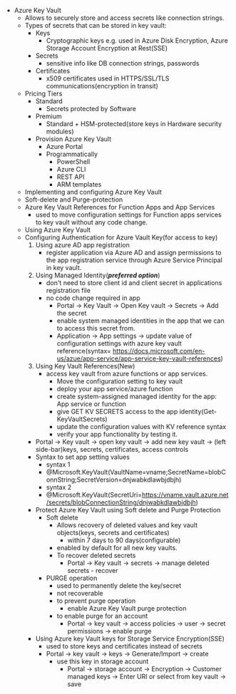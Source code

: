 - Azure Key Vault
  - Allows to securely store and access secrets like connection strings.
  - Types of secrets that can be stored in key vault:
    - Keys
      - Cryptographic keys e.g. used in Azure Disk Encryption, Azure Storage Account Encryption at Rest(SSE)
    - Secrets
      - sensitive info like DB connection strings, passwords
    - Certificates
      - x509 certificates used in HTTPS/SSL/TLS communications(encryption in transit)
  - Pricing Tiers
    - Standard
      - Secrets protected by Software
    - Premium
      - Standard + HSM-protected(store keys in Hardware security modules)
    - Provision Azure Key Vault
      - Azure Portal
      - Programmatically
        - PowerShell
        - Azure CLI
        - REST API
        - ARM templates
  - Implementing and configuring Azure Key Vault
  - Soft-delete and Purge-protection
  - Azure Key Vault References for Function Apps and App Services
    - used to move configuration settings for Function apps services to key vault without any code change.
  - Using Azure Key Vault
  - Configuring Authentication for Azure Vault Key(for access to key)
    1. Using azure AD app registration
       - register application via Azure AD and assign permissions to the app registration service through Azure Service Principal in key vault.
    2. Using Managed Identity(***preferred option***)
       - don't need to store client id and client secret in applications registration file
       - no code change required in app
         - Portal -> Key Vault -> Open Key vault -> Secrets -> Add the secret
         - enable system managed identities in the app that we can to access this secret from.
         - Application -> App settings -> update value of configuration settings with azure key vault reference(syntax= https://docs.microsoft.com/en-us/azue/app-service/app-service-key-vault-references)
    3. Using Key Vault References(New)
          - access key vault from azure functions or app services.
            - Move the configuration setting to key vault
            - deploy your app service/azure function
            - create system-assigned managed identity for the app: App service or function
            - give GET KV SECRETS access to the app identity(Get-KeyVaultSecrets)
            - update the configuration values with KV reference syntax
            - verify your app functionality by testing it.
    - Portal -> Key vault -> open key vault -> add new key vault -> (left side-bar)keys, secrets, certificates, access controls
    - Syntax to set app setting values
      - syntax 1
      - @Microsoft.KeyVault(VaultName=vname;SecretName=blobConnString;SecretVersion=dnjwabkdlawbjdbjh)
      - syntax 2
      - @Microsoft.KeyVault(SecretUri=https://vname.vault.azure.net/secrets/blobConnectionString/dnjwabkdlawbjdbjh)
    - Protect Azure Key Vault using Soft delete and Purge Protection
      - Soft delete
        - Allows recovery of deleted values and key vault objects(keys, secrets and certificates)
          - within 7 days to 90 days(configurable)
        - enabled by default for all new key vaults.
        - To recover deleted secrets
          - Portal -> Key vault -> secrets -> manage deleted secrets - recover
      - PURGE operation
        - used to permanently delete the key/secret
        - not recoverable
        - to prevent purge operation
          - enable Azure Key Vault purge protection
        - to enable purge for an account
          - Portal -> key vault -> access policies -> user -> secret permissions -> enable purge
    - Using Azure key Vault keys for Storage Service Encryption(SSE)
      - used to store keys and certificates instead of secrets
      - Portal -> key vault -> keys -> Generate/Import -> create
        - use this key in storage account
          - Portal -> storage account -> Encryption -> Customer managed keys -> Enter URI or select from key vault -> save
